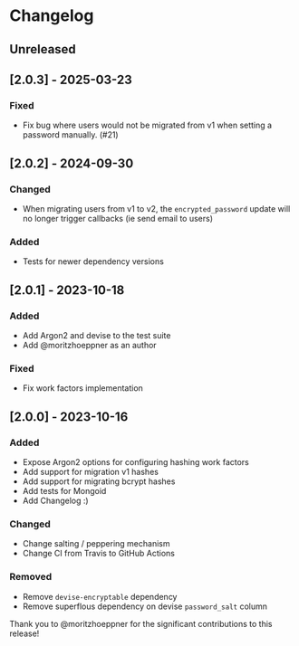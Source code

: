 # Changelog

## Unreleased

## [2.0.3] - 2025-03-23

### Fixed
- Fix bug where users would not be migrated from v1 when setting a password manually. (#21)

## [2.0.2] - 2024-09-30

### Changed
- When migrating users from v1 to v2, the `encrypted_password` update will no longer trigger callbacks (ie send email to users)

### Added
- Tests for newer dependency versions

## [2.0.1] - 2023-10-18

### Added
- Add Argon2 and devise to the test suite
- Add @moritzhoeppner as an author

### Fixed
- Fix work factors implementation

## [2.0.0] - 2023-10-16

### Added
- Expose Argon2 options for configuring hashing work factors
- Add support for migration v1 hashes
- Add support for migrating bcrypt hashes
- Add tests for Mongoid
- Add Changelog :)

### Changed
- Change salting / peppering mechanism
- Change CI from Travis to GitHub Actions

### Removed
- Remove `devise-encryptable` dependency
- Remove superflous dependency on devise `password_salt` column

Thank you to @moritzhoeppner for the significant contributions to this release!

